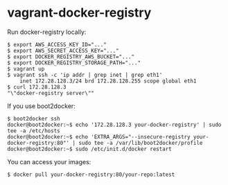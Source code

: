 # vagrant-docker-registry

Run docker-registry locally:

```
$ export AWS_ACCESS_KEY_ID="..."
$ export AWS_SECRET_ACCESS_KEY="..."
$ export DOCKER_REGISTRY_AWS_BUCKET="..."
$ export DOCKER_REGISTRY_STORAGE_PATH="..."
$ vagrant up
$ vagrant ssh -c 'ip addr | grep inet | grep eth1'
    inet 172.28.128.3/24 brd 172.28.128.255 scope global eth1
$ curl 172.28.128.3
"\"docker-registry server\""
```

If you use boot2docker:

```
$ boot2docker ssh
docker@boot2docker:~$ echo '172.28.128.3 your-docker-registry' | sudo tee -a /etc/hosts
docker@boot2docker:~$ echo 'EXTRA_ARGS="--insecure-registry your-docker-registry:80"' | sudo tee -a /var/lib/boot2docker/profile
docker@boot2docker:~$ sudo /etc/init.d/docker restart
```

You can access your images:

```
$ docker pull your-docker-registry:80/your-repo:latest
```

